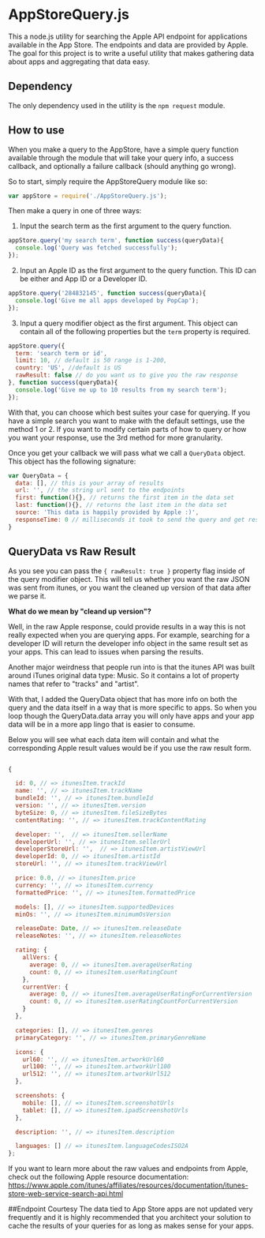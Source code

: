 # AppStoreQuery.js
This a node.js utility for searching the Apple API endpoint for
applications available in the App Store.
The endpoints and data are provided by Apple. The goal for this
project is to write a useful utility that makes gathering data
about apps and aggregating that data easy.


## Dependency
The only dependency used in the utility is the `npm request` module.

## How to use

When you make a query to the AppStore, have a simple query function
available through the module that will take your query info, a success
callback, and optionally a failure callback (should anything go wrong).

So to start, simply require the AppStoreQuery module like so:
```javascript
var appStore = require('./AppStoreQuery.js');
```


Then make a query in one of three ways:

1) Input the search term as the first argument to the query function.

```javascript
appStore.query('my search term', function success(queryData){
  console.log('Query was fetched successfully');
});
```

2) Input an Apple ID as the first argument to the query function.
This ID can be either and App ID or a Developer ID.

```javascript
appStore.query('284832145', function success(queryData){
  console.log('Give me all apps developed by PopCap');
});
```
3) Input a query modifier object as the first argument. This object can
contain all of the following properties but the `term` property is required.

```javascript
appStore.query({
  term: 'search term or id',
  limit: 10, // default is 50 range is 1-200,
  country: 'US', //default is US
  rawResult: false // do you want us to give you the raw response
}, function success(queryData){
  console.log('Give me up to 10 results from my search term');
});
```
With that, you can choose which best suites your case for querying. If
you have a simple search you want to make with the default settings, use
the method 1 or 2. If you want to modify certain parts of how to query
or how you want your response, use the 3rd method for more granularity.  


Once you get your callback we will pass what we call a `QueryData` object.
This object has the following signature:

```javascript
var QueryData = {
  data: [], // this is your array of results
  url: '', // the string url sent to the endpoints
  first: function(){}, // returns the first item in the data set
  last: function(){}, // returns the last item in the data set
  source: 'This data is happily provided by Apple :)',
  responseTime: 0 // milliseconds it took to send the query and get results
}
```
## QueryData vs Raw Result
As you see you can pass the `{ rawResult: true }` property flag inside of
the query modifier object. This will tell us whether you want the raw JSON was
sent from itunes, or you want the cleaned up version of that data after we
parse it.

**What do we mean by "cleand up version"?**

Well, in the raw Apple response, could provide results in a way this is not
really expected when you are querying apps. For example, searching for a
developer ID will return the developer info object in the same result set
as your apps. This can lead to issues when parsing the results.

Another major weirdness that people run into is that the itunes API was
built around iTunes original data type: Music. So it contains a lot of property
names that refer to "tracks" and "artist".

With that, I added the QueryData object that has more info on both the query
and the data itself in a way that is more specific to apps. So when you loop
though the QueryData.data array you will only have apps and your app data will
be in a more app lingo that is easier to consume.

Below you will see what each data item will contain and what the corresponding
Apple result values would be if you use the raw result form.

```javascript

{

  id: 0, // => itunesItem.trackId
  name: '', // => itunesItem.trackName
  bundleId: '', // => itunesItem.bundleId
  version: '', // => itunesItem.version
  byteSize: 0, // => itunesItem.fileSizeBytes
  contentRating: '', // => itunesItem.trackContentRating

  developer: '',  // => itunesItem.sellerName
  developerUrl: '', // => itunesItem.sellerUrl
  developerStoreUrl: '',  // => itunesItem.artistViewUrl
  developerId: 0, // => itunesItem.artistId
  storeUrl: '', // => itunesItem.trackViewUrl

  price: 0.0, // => itunesItem.price
  currency: '', // => itunesItem.currency
  formattedPrice: '', // => itunesItem.formattedPrice

  models: [], // => itunesItem.supportedDevices
  minOs: '', // => itunesItem.minimumOsVersion

  releaseDate: Date, // => itunesItem.releaseDate
  releaseNotes: '', // => itunesItem.releaseNotes

  rating: {
    allVers: {
      average: 0, // => itunesItem.averageUserRating
      count: 0, // => itunesItem.userRatingCount
    },
    currentVer: {
      average: 0, // => itunesItem.averageUserRatingForCurrentVersion
      count: 0, // => itunesItem.userRatingCountForCurrentVersion
    }
  },

  categories: [], // => itunesItem.genres
  primaryCategory: '', // => itunesItem.primaryGenreName

  icons: {
    url60: '', // => itunesItem.artworkUrl60
    url100: '', // => itunesItem.artworkUrl100
    url512: '', // => itunesItem.artworkUrl512
  },

  screenshots: {
    mobile: [], // => itunesItem.screenshotUrls
    tablet: [], // => itunesItem.ipadScreenshotUrls
  },

  description: '', // => itunesItem.description

  languages: [] // => itunesItem.languageCodesISO2A
};

```

If you want to learn more about the raw values and endpoints from Apple,
check out the following Apple resource documentation: <br>
https://www.apple.com/itunes/affiliates/resources/documentation/itunes-store-web-service-search-api.html


##Endpoint Courtesy
The data tied to App Store apps are not updated very frequently and it
is highly recommended that you architect your solution to cache
the results of your queries for as long as makes sense for your apps.
